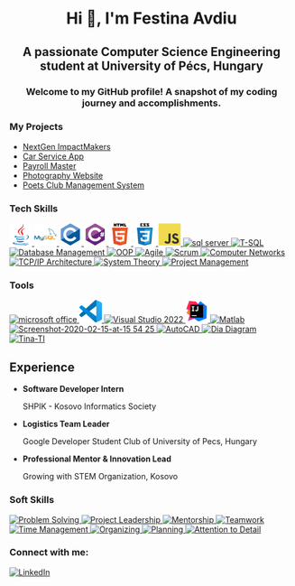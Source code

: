 <h1 align="center">Hi 👋, I'm Festina Avdiu</h1>
<h2 align="center">A passionate Computer Science Engineering student at University of Pécs, Hungary</h2>

<h3 align="center"> Welcome to my GitHub profile! A snapshot of my coding journey and accomplishments.</h3>


### My Projects

- [NextGen ImpactMakers](https://github.com/FestinaAvdiu/Java-Project)
- [Car Service App](https://github.com/FestinaAvdiu/Java-Project)
- [Payroll Master](https://github.com/FestinaAvdiu/Payroll-Master)
- [Photography Website](https://github.com/FestinaAvdiu/Java-Project)
- [Poets Club Management System](https://github.com/FestinaAvdiu/Poets-Club-Management-System-)


### Tech Skills
 
<p align="left"> 
  <a href="https://www.java.com/en/" target="_blank"> 
    <img src="https://raw.githubusercontent.com/devicons/devicon/master/icons/java/java-original.svg" alt="java" width="40" height="40"/> 
  </a>
  <a href="https://www.mysql.com/" target="_blank"> 
    <img src="https://raw.githubusercontent.com/devicons/devicon/master/icons/mysql/mysql-original-wordmark.svg" alt="mysql" width="40" height="40"/> 
  </a>
 
 
  <a href="https://en.wikipedia.org/wiki/C_(programming_language)" target="_blank">
    <img src="https://raw.githubusercontent.com/devicons/devicon/master/icons/c/c-original.svg" alt="c" width="40" height="40"/> 
  </a>
  <a href="https://docs.microsoft.com/en-us/dotnet/csharp/" target="_blank">
    <img src="https://raw.githubusercontent.com/devicons/devicon/master/icons/csharp/csharp-original.svg" alt="csharp" width="40" height="40"/>
  </a>
  <a href="https://developer.mozilla.org/en-US/docs/Web/HTML" target="_blank">
    <img src="https://raw.githubusercontent.com/devicons/devicon/master/icons/html5/html5-original-wordmark.svg" alt="html" width="40" height="40"/> 
  </a>
  <a href="https://developer.mozilla.org/en-US/docs/Web/CSS" target="_blank">
    <img src="https://raw.githubusercontent.com/devicons/devicon/master/icons/css3/css3-original-wordmark.svg" alt="css" width="40" height="40"/> 
  <a href="https://developer.mozilla.org/en-US/docs/Web/JavaScript" target="_blank"> 
    <img src="https://raw.githubusercontent.com/devicons/devicon/master/icons/javascript/javascript-original.svg" alt="javascript" width="40" height="40"/> 
  </a>
   <a href="https://www.microsoft.com/en-us/sql-server" target="_blank"> 
    <img src="https://github.com/user-attachments/assets/db61f6d2-1330-44ef-91a4-fd90e0bd59ef" alt="sql server" width="42" height="40"/>
  </a>

 
 <a href="https://www.microsoft.com/en-us/sql-server" target="_blank">
    <img src="https://img.shields.io/badge/T--SQL-000000?style=for-the-badge&logo=tsql&logoColor=white" alt="T-SQL" width="50" height="40"/>
  </a>
  <a href="https://www.oracle.com/database/" target="_blank">
  <img src="https://img.shields.io/badge/Database%20Management-000000?style=for-the-badge&logo=database&logoColor=white" alt="Database Management" width="120" height="40"/>
</a>

  <a href="https://www.oracle.com/database/" target="_blank">
    <img src="https://img.shields.io/badge/OOP-000000?style=for-the-badge&logo=oop&logoColor=white" alt="OOP" width="50" height="40"/>
  </a>
  <a href="https://www.agilealliance.org/agile101/" target="_blank">
    <img src="https://img.shields.io/badge/Agile-000000?style=for-the-badge&logo=agile&logoColor=white" alt="Agile" width="50" height="40"/>
  </a>
  <a href="https://www.scrum.org/" target="_blank">
    <img src="https://img.shields.io/badge/Scrum-000000?style=for-the-badge&logo=scrum&logoColor=white" alt="Scrum" width="50" height="40"/>
  </a>
  <a href="https://en.wikipedia.org/wiki/Computer_network" target="_blank">
    <img src="https://img.shields.io/badge/Computer%20Networks-000000?style=for-the-badge&logo=computer-networks&logoColor=white" alt="Computer Networks" width="120" height="40"/>
  </a>
<a href="https://en.wikipedia.org/wiki/Internet_protocol_suite" target="_blank">
    <img src="https://img.shields.io/badge/TCP/IP%20Architecture-000000?style=for-the-badge&logo=tcp-ip&logoColor=white" alt="TCP/IP Architecture" width="120" height="40"/>
</a>
<a href="https://en.wikipedia.org/wiki/Internet_protocol_suite" target="_blank">
    <img src="https://img.shields.io/badge/System_Theory-000000?style=for-the-badge&logo=tcp-ip&logoColor=white" alt="System Theory" width="100" height="40"/>
</a>
<a href="https://en.wikipedia.org/wiki/Internet_protocol_suite" target="_blank">
    <img src="https://img.shields.io/badge/Project_Management-000000?style=for-the-badge&logo=tcp-ip&logoColor=white" alt="Project Management" width="120" height="40"/>
</a>

 
</p>


### Tools 

<p align="left">
  <a href="https://www.microsoft.com/en-us/microsoft-365" target="_blank">
    <img src="https://img.icons8.com/fluency/48/000000/microsoft-office-2019.png" alt="microsoft office" width="40" height="40"/>
  </a>
  <a href="https://code.visualstudio.com/" target="_blank">
    <img src="https://raw.githubusercontent.com/devicons/devicon/master/icons/vscode/vscode-original.svg" alt="VS Code" width="40" height="40"/>
  </a>
  <a href="https://visualstudio.microsoft.com/vs/2022/" target="_blank">
    <img src="https://github.com/user-attachments/assets/2259e620-2559-4868-9986-98847fe9f4a3" alt="Visual Studio 2022" width="40" height="40"/>
  </a>
  
 
  <a href="https://www.jetbrains.com/idea/" target="_blank">
    <img src="https://raw.githubusercontent.com/devicons/devicon/master/icons/intellij/intellij-original.svg" alt="IntelliJ" width="40" height="40"/>
  </a>
  <a href="https://www.mathworks.com/products/matlab.html" target="_blank">
    <img src="https://upload.wikimedia.org/wikipedia/commons/2/21/Matlab_Logo.png" alt="Matlab" width="40" height="40"/>
  </a>
  <a href="https://www.cisco.com/c/en/us/products/index.html" target="_blank">
  <img src="https://github.com/user-attachments/assets/56f9411e-831e-47cb-90c9-4df0469f4de2" alt="Screenshot-2020-02-15-at-15 54 25"
-attachments/assets/cisco_packet_tracer_logo.png" width="40" height="40"/>
  </a>


  <a href="https://www.autodesk.com/products/autocad/overview" target="_blank">
    <img src="https://github.com/user-attachments/assets/1b479564-1004-429d-b396-32476f6132af" alt="AutoCAD" width="40" height="40"/>
  </a>



  <a href="https://sourceforge.net/projects/dia-installer/" target="_blank">
    <img src="https://github.com/user-attachments/assets/5786f87f-96c4-42d7-8d4c-e891c168f43f" alt="Dia Diagram" width="40" height="40"/>
  </a>
  
  <a href="https://www.ti.com/tool/TINA-TI" target="_blank">
  <img src="https://github.com/user-attachments/assets/1e58aa54-606e-4d76-888f-6df5587caa54" alt="Tina-TI" width="40" height="40"/>
  </a>

</p>

## Experience
-  **Software Developer Intern**

    SHPIK - Kosovo Informatics Society
- **Logistics Team Leader**

  Google Developer Student Club of University of Pecs, Hungary
-  **Professional Mentor & Innovation Lead**

   Growing with STEM Organization, Kosovo


### Soft Skills

<a href="https://www.oracle.com/database/" target="_blank">
    <img src="https://img.shields.io/badge/Problem_Solving-000000?style=for-the-badge&logo=problem-solving&logoColor=white" alt="Problem Solving" width="130" height="30"/>
</a>
<a href="https://www.agilealliance.org/agile101/" target="_blank">
    <img src="https://img.shields.io/badge/Project_Leadership-000000?style=for-the-badge&logo=project-leadership&logoColor=white" alt="Project Leadership" width="130" height="30"/>
</a>
<a href="https://www.scrum.org/" target="_blank">
    <img src="https://img.shields.io/badge/Mentorship-000000?style=for-the-badge&logo=mentorship&logoColor=white" alt="Mentorship" width="70" height="30"/>
</a>
<a href="https://www.scrum.org/" target="_blank">
    <img src="https://img.shields.io/badge/Teamwork-000000?style=for-the-badge&logo=teamwork&logoColor=white" alt="Teamwork" width="70" height="30"/>
</a>
<a href="https://www.scrum.org/" target="_blank">
    <img src="https://img.shields.io/badge/Time_Management-000000?style=for-the-badge&logo=time-management&logoColor=white" alt="Time Management" width="130" height="30"/>
</a>
<a href="https://www.scrum.org/" target="_blank">
    <img src="https://img.shields.io/badge/Organizing-000000?style=for-the-badge&logo=organizing&logoColor=white" alt="Organizing" width="70" height="30"/>
</a>
<a href="https://www.scrum.org/" target="_blank">
    <img src="https://img.shields.io/badge/Planning-000000?style=for-the-badge&logo=planning&logoColor=white" alt="Planning" width="70" height="30"/>
</a>
<a href="https://www.scrum.org/" target="_blank">
    <img src="https://img.shields.io/badge/Attention_to_Detail-000000?style=for-the-badge&logo=attention-to-detail&logoColor=white" alt="Attention to Detail" width="130" height="30"/>
</a>


### Connect with me:
<p align="left">
  <a href="https://www.linkedin.com/in/festina-avdiu-758224247/" target="blank">
    <img src="https://github.com/user-attachments/assets/a1276ba6-5e44-4c4f-912c-c47d82a01b77" alt="LinkedIn" height="65" width="100" />
  </a> 
</p>
